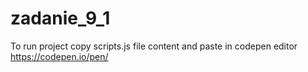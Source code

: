 # zadanie_9_1
To run project copy scripts.js file content and paste in codepen editor https://codepen.io/pen/
